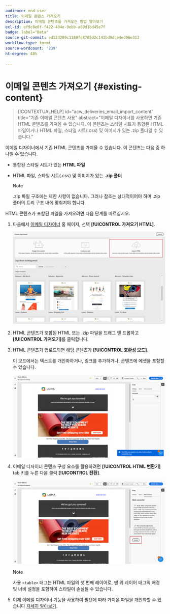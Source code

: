 ```yaml
---
audience: end-user
title: 이메일 콘텐츠 가져오기
description: 이메일 콘텐츠를 가져오는 방법 알아보기
exl-id: ef9c8e6f-f422-404e-9ebb-a89d1bd45e7f
badge: label="Beta"
source-git-commit: ed12d289c1180fe8705d2c143bd9dce4ed96e313
workflow-type: tm+mt
source-wordcount: '239'
ht-degree: 48%

---
```


# 이메일 콘텐츠 가져오기 {#existing-content}

>[!CONTEXTUALHELP]
>id="acw_deliveries_email_import_content"
>title="기존 이메일 콘텐츠 사용"
>abstract="이메일 디자이너를 사용하면 기존 HTML 콘텐츠를 가져올 수 있습니다. 이 콘텐츠는 스타일 시트가 통합된 HTML 파일이거나 HTML 파일, 스타일 시트(.css) 및 이미지가 있는 .zip 폴더일 수 있습니다."

이메일 디자이너에서 기존 HTML 콘텐츠를 가져올 수 있습니다. 이 콘텐츠는 다음 중 하나일 수 있습니다.

* 통합된 스타일 시트가 있는 **HTML 파일**
* HTML 파일, 스타일 시트(.css) 및 이미지가 있는 **.zip 폴더**

  >[!NOTE]
  >
  >.zip 파일 구조에는 제한 사항이 없습니다. 그러나 참조는 상대적이어야 하며 .zip 폴더의 트리 구조 내에 맞춰져야 합니다.

HTML 콘텐츠가 포함된 파일을 가져오려면 다음 단계를 따르십시오.

1. 다음에서 [이메일 디자이너](get-started-email-designer.md) 홈 페이지, 선택 **[!UICONTROL 가져오기 HTML]**.

   ![](assets/html-import.png)

1. HTML 콘텐츠가 포함된 HTML 또는 .zip 파일을 드래그 앤 드롭하고 **[!UICONTROL 가져오기]**&#x200B;를 클릭합니다.

1. HTML 콘텐츠가 업로드되면 해당 콘텐츠가 **[!UICONTROL 호환성 모드]**.

   이 모드에서는 텍스트를 개인화하거나, 링크를 추가하거나, 콘텐츠에 에셋을 포함할 수 있습니다.

   ![](assets/html-imported.png)

1. 이메일 디자이너 콘텐츠 구성 요소를 활용하려면 **[!UICONTROL HTML 변환기]** tab 키를 누른 다음 클릭 **[!UICONTROL 전환]**.

   ![](assets/html-imported-2.png)

   >[!NOTE]
   >
   > 사용 `<table>` 태그는 HTML 파일의 첫 번째 레이어로, 맨 위 레이어 태그의 배경 및 너비 설정을 포함하여 스타일이 손실될 수 있습니다.

1. 이제 이메일 디자이너 기능을 사용하여 필요에 따라 가져온 파일을 개인화할 수 있습니다 [자세히 알아보기](content-components.md).

